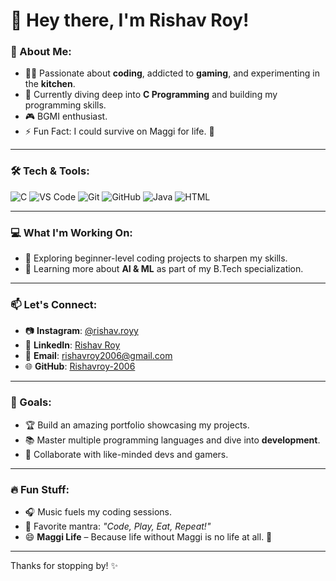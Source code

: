 # 👋 Hey there, I'm **Rishav Roy**!

### 👀 About Me:
- 🧑‍💻 Passionate about **coding**, addicted to **gaming**, and experimenting in the **kitchen**.
- 🌱 Currently diving deep into **C Programming** and building my programming skills.
- 🎮 BGMI enthusiast.
- ⚡ Fun Fact: I could survive on Maggi for life. 🍜

---

### 🛠️ Tech & Tools:
![C](https://img.shields.io/badge/-C-00599C?style=flat&logo=c&logoColor=white)
![VS Code](https://img.shields.io/badge/-VS%20Code-007ACC?style=flat&logo=visual-studio-code&logoColor=white)
![Git](https://img.shields.io/badge/-Git-F05032?style=flat&logo=git&logoColor=white)
![GitHub](https://img.shields.io/badge/-GitHub-181717?style=flat&logo=github&logoColor=white)
![Java](https://img.shields.io/badge/-Java-007396?style=flat&logo=java&logoColor=white)
![HTML](https://img.shields.io/badge/-HTML5-E34F26?style=flat&logo=html5&logoColor=white)

---

### 💻 What I'm Working On:
- 🔭 Exploring beginner-level coding projects to sharpen my skills.
- 🚀 Learning more about **AI & ML** as part of my B.Tech specialization.

---

### 📫 Let's Connect:
- 📷 **Instagram**: [@rishav.royy](https://instagram.com/rishav.royy)
- 💼 **LinkedIn**: [Rishav Roy](https://www.linkedin.com/in/rishav-roy2006)
- 💌 **Email**: [rishavroy2006@gmail.com](mailto:rishavroy2006@gmail.com)
- 🌐 **GitHub**: [Rishavroy-2006](https://github.com/Rishavroy-2006)

---

### 🎯 Goals:
- 🏆 Build an amazing portfolio showcasing my projects.
- 📚 Master multiple programming languages and dive into **development**.
- 🌟 Collaborate with like-minded devs and gamers.

---

### 🔥 Fun Stuff:
- 🎧 Music fuels my coding sessions.
- 🎯 Favorite mantra: *"Code, Play, Eat, Repeat!"*
- 😄 **Maggi Life** – Because life without Maggi is no life at all. 🍜

---

Thanks for stopping by! ✨
